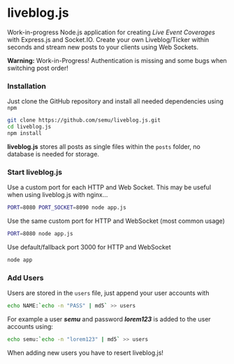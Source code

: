 # liveblog.js

Work-in-progress Node.js application for creating *Live Event Coverages* with Express.js and Socket.IO. Create your own Liveblog/Ticker within seconds and stream new posts to your clients using Web Sockets. 

**Warning:** Work-in-Progress! Authentication is missing and some bugs when switching post order!

### Installation

Just clone the GitHub repository and install all needed dependencies using `npm`

```bash
git clone https://github.com/semu/liveblog.js.git
cd liveblog.js
npm install
```

**liveblog.js** stores all posts as single files within the `posts` folder, no database is needed for storage.

### Start liveblog.js

Use a custom port for each HTTP and Web Socket. This may be useful when using liveblog.js with nginx…

```bash
PORT=8080 PORT_SOCKET=8090 node app.js
```

Use the same custom port for HTTP and WebSocket (most common usage)

```bash
PORT=8080 node app.js
```

Use default/fallback port 3000 for HTTP and WebSocket

```bash
node app
```

### Add Users

Users are stored in the `users` file, just append your user accounts with

```bash
echo NAME:`echo -n "PASS" | md5` >> users
```
For example a user ***semu*** and password ***lorem123*** is added to the user accounts using:

```bash
echo semu:`echo -n "lorem123" | md5` >> users
```

When adding new users you have to resert liveblog.js!
